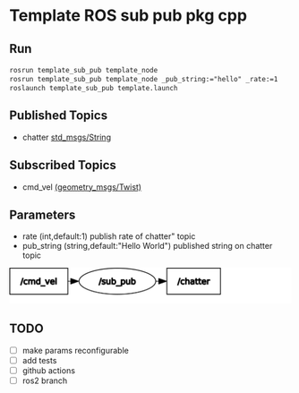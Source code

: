 # Template ROS sub pub pkg cpp

## Run

    rosrun template_sub_pub template_node
    rosrun template_sub_pub template_node _pub_string:="hello" _rate:=1
    roslaunch template_sub_pub template.launch 

## Published Topics
- chatter [std_msgs/String](https://docs.ros.org/en/melodic/api/std_msgs/html/msg/String.html)

## Subscribed Topics
- cmd_vel [(geometry_msgs/Twist)](https://docs.ros.org/en/melodic/api/geometry_msgs/html/msg/Twist.html)

## Parameters
- rate (int,default:1)
publish rate of chatter" topic
- pub_string (string,default:"Hello World")
published string on chatter topic

![graph](assets/rosgraph.svg)

## TODO

- [ ] make params reconfigurable
- [ ] add tests
- [ ] github actions
- [ ] ros2 branch